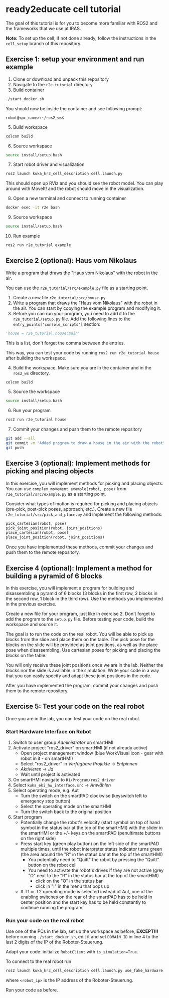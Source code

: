 # ready2educate cell tutorial

The goal of this tutorial is for you to become more familiar with ROS2 and the frameworks that we use at IRAS.

**Note:** To set up the cell, if not done already, follow the instructions in the `cell_setup` branch of this
repository.

## Exercise 1: setup your environment and run example

1. Clone or download and unpack this repository
2. Navigate to the `r2e_tutorial` directory
3. Build container

```bash
./start_docker.sh
```

You should now be inside the container and see following prompt:

```
robot@<pc_name>:~/ros2_ws$
```

5. Build workspace

```bash
colcon build
```

6. Source workspace

```bash
source install/setup.bash
```

7. Start robot driver and visualization

```bash
ros2 launch kuka_kr3_cell_description cell.launch.py
```

This should open up RViz and you should see the robot model.
You can play around with MoveIt! and the robot should move in the visualization.

8. Open a new terminal and connect to running container

```bash
docker exec -it r2e bash
```

9. Source workspace

```bash
source install/setup.bash
```

10. Run example

```bash
ros2 run r2e_tutorial example
```

## Exercise 2 (optional): Haus vom Nikolaus

Write a program that draws the "Haus vom Nikolaus" with the robot in the air.

You can use the ```r2e_tutorial/src/example.py``` file as a starting point.

1. Create a new file ```r2e_tutorial/src/house.py```
2. Write a program that draws the "Haus vom Nikolaus" with the robot in the air.
   You can start by copying the example program and modifying it.
3. Before you can run your program, you need to add it to the ```r2e_tutorial/setup.py``` file.
   Add the following lines to the ```entry_points['console_scripts']``` section:

```python
'house = r2e_tutorial.house:main'
```

This is a list, don't forget the comma between the entries.

This way, you can test your code by running ```ros2 run r2e_tutorial house``` after building the workspace.

4. Build the workspace. Make sure you are in the container and in the ```ros2_ws``` directory.

```bash
colcon build
```

5. Source the workspace

```bash
source install/setup.bash
```

6. Run your program

```bash
ros2 run r2e_tutorial house
```

7. Commit your changes and push them to the remote repository

```bash
git add --all
git commit -m "Added program to draw a house in the air with the robot"
git push
```

## Exercise 3 (optional): Implement methods for picking and placing objects

In this exercise, you will implement methods for picking and placing objects.
You can use ```complex_movement_example(robot, pose)``` from ```r2e_tutorial/src/example.py``` as a starting point.

Consider what types of motion is required for picking and placing objects (pre-pick, post-pick poses, approach, etc.).
Create a new file ```r2e_tutorial/src/pick_and_place.py``` and implement the following methods:

```python
pick_cartesian(robot, pose)
pick_joint_position(robot, joint_positions)
place_cartesian(robot, pose)
place_joint_position(robot, joint_positions)
```

Once you have implemented these methods, commit your changes and push them to the remote repository.

## Exercise 4 (optional): Implement a method for building a pyramid of 6 blocks

In this exercise, you will implement a program for building and disassembling a pyramid of 6 blocks
(3 blocks in the first row, 2 blocks in the second row, 1 block in the third row).
Use the methods you implemented in the previous exercise.

Create a new file for your program, just like in exercise 2. Don't forget to add the program to the ```setup.py``` file.
Before testing your code, build the workspace and source it.

The goal is to run the code on the real robot. You will be able to pick up blocks from the slide and place them on the
table.
The pick pose for the blocks on the slide will be provided as joint positions, as well as the place pose when
disassembling.
Use cartesian poses for picking and placing the blocks on the table.

You will only receive these joint positions once we are in the lab. Neither the blocks nor the slide is available in the
simulation.
Write your code in a way that you can easily specify and adapt these joint positions in the code.

After you have implemented the program, commit your changes and push them to the remote repository.

## Exercise 5: Test your code on the real robot

Once you are in the lab, you can test your code on the real robot.

### Start Hardware Interface on Robot

1. Switch to user group _Administrator_ on smartHMI
2. Activate project "ros2_driver" on smartHMI (if not already active)
    - Open project management window (blue WorkVisual icon - gear with robot in it - on smartHMI)
    - Select "ros2_driver" in _Verfügbare Projekte_ &rarr; _Entpinnen_
    - _Aktivieren_ &rarr; _Ja_
    - Wait until project is activated
3. On smartHMI navigate to  `R1/Program/ros2_driver`
4. Select `kuka_eki_hw_interface.src` &rarr; _Anwählen_
5. Select operating mode, e.g. Aut
    - Turn the switch on the smartPAD clockwise (keyswitch left to emergency stop button)
    - Select the operating mode on the smartHMI
    - Turn the switch back to the original position
6. Start program
    - Potentially change the robot's velocity (start symbol on top of hand symbol in the status bar at
      the top of the smartHMI) with the slider in the smartHMI or the +/- keys on the smartPAD
      (penultimate buttons on the right side)
    - Press start key (green play button) on the left side of the smartPAD multiple times, until the robot interpreter
      status indicator turns green
      (the area around the "R" in the status bar at the top of the smartHMI)
        - You potentially need to "Quitt" the robot by pressing the "Quitt" button on the robot cell
        - You need to activate the robot's drives if they are not active (grey "O" next to the "R" in the status bar at
          the top of the smartHMI)
            - click on the "O" in the status bar
            - click in "I" in the menu that pops up
    - If T1 or T2 operating mode is selected instead of Aut, one of the enabling switches on the rear of the smartPAD
      has
      to be held in center position and the start key has to be held constantly to continue running
      the program

### Run your code on the real robot

Use one of the PCs in the lab, set up the workspace as before,
**EXCEPT!!!** before running ```./start_docker.sh```, edit it and set ```DOMAIN_ID``` in line 4 to the last 2 digits of
the IP of the Roboter-Steuerung.

Adapt your code: initialize ```RobotClient``` with ```is_simulation=True```.

To connect to the real robot run

```bash
ros2 launch kuka_kr3_cell_description cell.launch.py use_fake_hardware:=false robot_ip:=<robot_ip>
```

where ```<robot_ip>``` is the IP address of the Roboter-Steuerung.

Run your code as before.